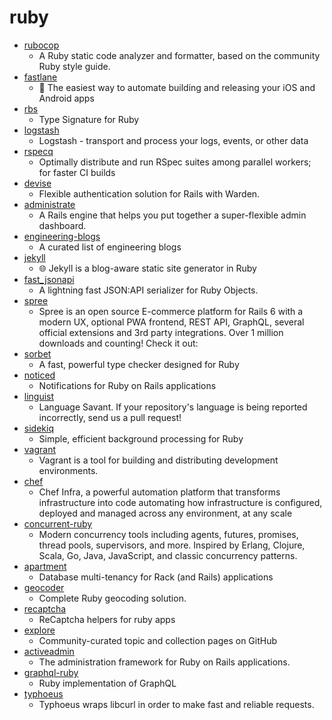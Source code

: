 # ruby
- [rubocop](https://github.com/rubocop-hq/rubocop)
  - A Ruby static code analyzer and formatter, based on the community Ruby style guide.
- [fastlane](https://github.com/fastlane/fastlane)
  - 🚀 The easiest way to automate building and releasing your iOS and Android apps
- [rbs](https://github.com/ruby/rbs)
  - Type Signature for Ruby
- [logstash](https://github.com/elastic/logstash)
  - Logstash - transport and process your logs, events, or other data
- [rspecq](https://github.com/skroutz/rspecq)
  - Optimally distribute and run RSpec suites among parallel workers; for faster CI builds
- [devise](https://github.com/heartcombo/devise)
  - Flexible authentication solution for Rails with Warden.
- [administrate](https://github.com/thoughtbot/administrate)
  - A Rails engine that helps you put together a super-flexible admin dashboard.
- [engineering-blogs](https://github.com/kilimchoi/engineering-blogs)
  - A curated list of engineering blogs
- [jekyll](https://github.com/jekyll/jekyll)
  - 🌐 Jekyll is a blog-aware static site generator in Ruby
- [fast_jsonapi](https://github.com/Netflix/fast_jsonapi)
  - A lightning fast JSON:API serializer for Ruby Objects.
- [spree](https://github.com/spree/spree)
  - Spree is an open source E-commerce platform for Rails 6 with a modern UX, optional PWA frontend, REST API, GraphQL, several official extensions and 3rd party integrations. Over 1 million downloads and counting! Check it out:
- [sorbet](https://github.com/sorbet/sorbet)
  - A fast, powerful type checker designed for Ruby
- [noticed](https://github.com/excid3/noticed)
  - Notifications for Ruby on Rails applications
- [linguist](https://github.com/github/linguist)
  - Language Savant. If your repository's language is being reported incorrectly, send us a pull request!
- [sidekiq](https://github.com/mperham/sidekiq)
  - Simple, efficient background processing for Ruby
- [vagrant](https://github.com/hashicorp/vagrant)
  - Vagrant is a tool for building and distributing development environments.
- [chef](https://github.com/chef/chef)
  - Chef Infra, a powerful automation platform that transforms infrastructure into code automating how infrastructure is configured, deployed and managed across any environment, at any scale
- [concurrent-ruby](https://github.com/ruby-concurrency/concurrent-ruby)
  - Modern concurrency tools including agents, futures, promises, thread pools, supervisors, and more. Inspired by Erlang, Clojure, Scala, Go, Java, JavaScript, and classic concurrency patterns.
- [apartment](https://github.com/influitive/apartment)
  - Database multi-tenancy for Rack (and Rails) applications
- [geocoder](https://github.com/alexreisner/geocoder)
  - Complete Ruby geocoding solution.
- [recaptcha](https://github.com/ambethia/recaptcha)
  - ReCaptcha helpers for ruby apps
- [explore](https://github.com/github/explore)
  - Community-curated topic and collection pages on GitHub
- [activeadmin](https://github.com/activeadmin/activeadmin)
  - The administration framework for Ruby on Rails applications.
- [graphql-ruby](https://github.com/rmosolgo/graphql-ruby)
  - Ruby implementation of GraphQL
- [typhoeus](https://github.com/typhoeus/typhoeus)
  - Typhoeus wraps libcurl in order to make fast and reliable requests.
